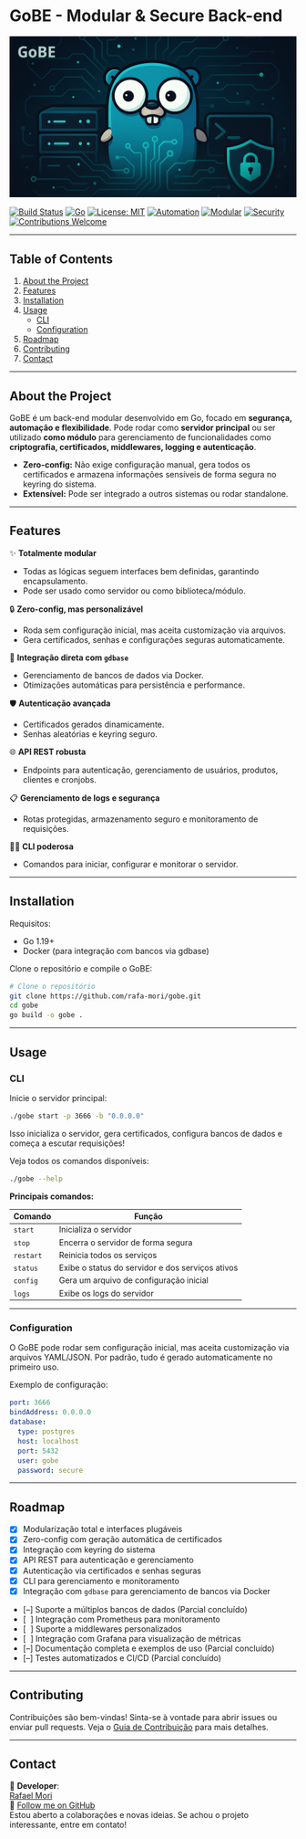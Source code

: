 # GoBE - Modular & Secure Back-end

![GoBE Banner](/docs/assets/top_banner_lg_b.png)

[![Build Status](https://img.shields.io/github/actions/workflow/status/rafa-mori/gobe/release.yml?branch=main)](https://github.com/rafa-mori/gobe/actions)
[![Go](https://img.shields.io/badge/Go-1.24+-00ADD8?logo=go&logoColor=white)](https://go.dev/)
[![License: MIT](https://img.shields.io/badge/license-MIT-green.svg)](https://github.com/rafa-mori/gobe/blob/main/LICENSE)
[![Automation](https://img.shields.io/badge/automation-zero%20config-blue)](#features)
[![Modular](https://img.shields.io/badge/modular-yes-yellow)](#features)
[![Security](https://img.shields.io/badge/security-high-red)](#features)
[![Contributions Welcome](https://img.shields.io/badge/contributions-welcome-brightgreen.svg)](https://github.com/rafa-mori/gobe/blob/main/CONTRIBUTING.md)

---

## **Table of Contents**

1. [About the Project](#about-the-project)
2. [Features](#features)
3. [Installation](#installation)
4. [Usage](#usage)
    - [CLI](#cli)
    - [Configuration](#configuration)
5. [Roadmap](#roadmap)
6. [Contributing](#contributing)
7. [Contact](#contact)

---

## **About the Project**

GoBE é um back-end modular desenvolvido em Go, focado em **segurança, automação e flexibilidade**. Pode rodar como **servidor principal** ou ser utilizado **como módulo** para gerenciamento de funcionalidades como **criptografia, certificados, middlewares, logging e autenticação**.

- **Zero-config:** Não exige configuração manual, gera todos os certificados e armazena informações sensíveis de forma segura no keyring do sistema.
- **Extensível:** Pode ser integrado a outros sistemas ou rodar standalone.

---

## **Features**

✨ **Totalmente modular**

- Todas as lógicas seguem interfaces bem definidas, garantindo encapsulamento.
- Pode ser usado como servidor ou como biblioteca/módulo.

🔒 **Zero-config, mas personalizável**

- Roda sem configuração inicial, mas aceita customização via arquivos.
- Gera certificados, senhas e configurações seguras automaticamente.

🔗 **Integração direta com `gdbase`**

- Gerenciamento de bancos de dados via Docker.
- Otimizações automáticas para persistência e performance.

🛡️ **Autenticação avançada**

- Certificados gerados dinamicamente.
- Senhas aleatórias e keyring seguro.

🌐 **API REST robusta**

- Endpoints para autenticação, gerenciamento de usuários, produtos, clientes e cronjobs.

📋 **Gerenciamento de logs e segurança**

- Rotas protegidas, armazenamento seguro e monitoramento de requisições.

🧑‍💻 **CLI poderosa**

- Comandos para iniciar, configurar e monitorar o servidor.

---

## **Installation**

Requisitos:

- Go 1.19+
- Docker (para integração com bancos via gdbase)

Clone o repositório e compile o GoBE:

```sh
# Clone o repositório
git clone https://github.com/rafa-mori/gobe.git
cd gobe
go build -o gobe .
```

---

## **Usage**

### CLI

Inicie o servidor principal:

```sh
./gobe start -p 3666 -b "0.0.0.0"
```

Isso inicializa o servidor, gera certificados, configura bancos de dados e começa a escutar requisições!

Veja todos os comandos disponíveis:

```sh
./gobe --help
```

**Principais comandos:**

| Comando   | Função                                             |
|-----------|----------------------------------------------------|
| `start`   | Inicializa o servidor                              |
| `stop`    | Encerra o servidor de forma segura                 |
| `restart` | Reinicia todos os serviços                         |
| `status`  | Exibe o status do servidor e dos serviços ativos   |
| `config`  | Gera um arquivo de configuração inicial            |
| `logs`    | Exibe os logs do servidor                          |

---

### Configuration

O GoBE pode rodar sem configuração inicial, mas aceita customização via arquivos YAML/JSON. Por padrão, tudo é gerado automaticamente no primeiro uso.

Exemplo de configuração:

```yaml
port: 3666
bindAddress: 0.0.0.0
database:
  type: postgres
  host: localhost
  port: 5432
  user: gobe
  password: secure
```

---

## **Roadmap**

- [x] Modularização total e interfaces plugáveis
- [x] Zero-config com geração automática de certificados
- [x] Integração com keyring do sistema
- [x] API REST para autenticação e gerenciamento
- [x] Autenticação via certificados e senhas seguras
- [x] CLI para gerenciamento e monitoramento
- [x] Integração com `gdbase` para gerenciamento de bancos via Docker
- [–] Suporte a múltiplos bancos de dados (Parcial concluído)
- [&nbsp;&nbsp;] Integração com Prometheus para monitoramento
- [&nbsp;&nbsp;] Suporte a middlewares personalizados
- [&nbsp;&nbsp;] Integração com Grafana para visualização de métricas
- [–] Documentação completa e exemplos de uso (Parcial concluído)
- [–] Testes automatizados e CI/CD (Parcial concluído)

---

## **Contributing**

Contribuições são bem-vindas! Sinta-se à vontade para abrir issues ou enviar pull requests. Veja o [Guia de Contribuição](docs/CONTRIBUTING.md) para mais detalhes.

---

## **Contact**

💌 **Developer**:  
[Rafael Mori](mailto:rafa-mori@gmail.com)  
💼 [Follow me on GitHub](https://github.com/rafa-mori)  
Estou aberto a colaborações e novas ideias. Se achou o projeto interessante, entre em contato!


